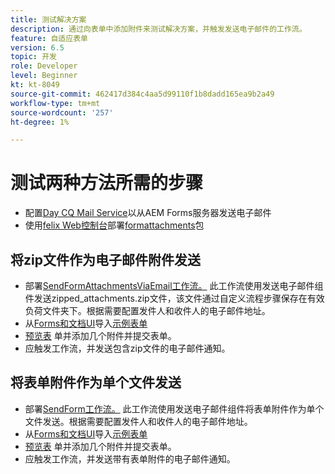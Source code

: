 ```yaml
---
title: 测试解决方案
description: 通过向表单中添加附件来测试解决方案，并触发发送电子邮件的工作流。
feature: 自适应表单
version: 6.5
topic: 开发
role: Developer
level: Beginner
kt: kt-8049
source-git-commit: 462417d384c4aa5d99110f1b8dadd165ea9b2a49
workflow-type: tm+mt
source-wordcount: '257'
ht-degree: 1%

---
```



# 测试两种方法所需的步骤

* 配置[Day CQ Mail Service](https://experienceleague.adobe.com/docs/experience-manager-65/administering/operations/notification.html?lang=en#configuring-the-mail-service)以从AEM Forms服务器发送电子邮件
* 使用[felix Web控制台](http://localhost:4502/system/console/bundles)部署[formattachments](assets/formattachments.formattachments.core-1.0-SNAPSHOT.jar)包

## 将zip文件作为电子邮件附件发送



* 部署[SendFormAttachmentsViaEmail工作流。](assets/zipped-form-attachments-model.zip) 此工作流使用发送电子邮件组件发送zipped_attachments.zip文件，该文件通过自定义流程步骤保存在有效负荷文件夹下。根据需要配置发件人和收件人的电子邮件地址。
* 从[Forms和文档UI](http://localhost:4502/aem/forms.html/content/dam/formsanddocuments)导入[示例表单](assets/zip-form-attachments-form.zip)
* [预览表](http://localhost:4502/content/dam/formsanddocuments/zippformattachments/jcr:content?wcmmode=disabled) 单并添加几个附件并提交表单。
* 应触发工作流，并发送包含zip文件的电子邮件通知。

## 将表单附件作为单个文件发送

* 部署[SendForm工作流。](assets/send-form-attachments-model.zip) 此工作流使用发送电子邮件组件将表单附件作为单个文件发送。根据需要配置发件人和收件人的电子邮件地址。
* 从[Forms和文档UI](http://localhost:4502/aem/forms.html/content/dam/formsanddocuments)导入[示例表单](assets/send-list-attachments-form.zip)
* [预览表](http://localhost:4502/content/dam/formsanddocuments/sendlistofattachments/jcr:content?wcmmode=disabled) 单并添加几个附件并提交表单。
* 应触发工作流，并发送带有表单附件的电子邮件通知。
